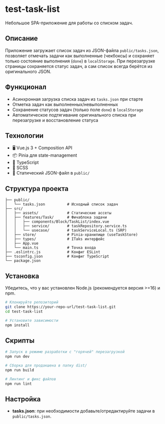# test-task-list

Небольшое SPA-приложение для работы со списком задач.

## Описание

Приложение загружает список задач из JSON-файла `public/tasks.json`, позволяет отмечать задачи как выполненные (чекбоксы) и сохраняет только состояние выполнения (`done`) в `localStorage`. При перезагрузке страницы сохраняется статус задач, а сам список всегда берётся из оригинального JSON.

## Функционал

- Асинхронная загрузка списка задач из `tasks.json` при старте
- Отметка задач как выполненных/невыполненных
- Сохранение статусов задач (только поле `done`) в `localStorage`
- Автоматическое подтягивание оригинального списка при перезагрузке и восстановление статуса

## Технологии

- 🖥️ Vue.js 3 + Composition API
- 📦 Pinia для state-management
- 📝 TypeScript
- 🎨 SCSS
- 📂 Статический JSON-файл в `public/`

## Структура проекта

```
├── public/
│   └── tasks.json          # Исходный список задач
├── src/
│   ├── assets/             # Статические ассеты
│   ├── features/Task/      # Фичаблока задачи
│   │   ├── components/Block/TaskList/index.vue
│   │   ├── service/        # taskRepository.service.ts
│   │   └── usecase/        # taskServiceLocal.ts (SRP)
│   ├── store/              # Pinia-хранилище (useTaskStore)
│   ├── types/              # ITaks интерфейс
│   ├── App.vue
│   └── main.ts             # Точка входа
├── .eslintrc.js            # Конфиг ESLint
├── tsconfig.json           # Конфиг TypeScript
└── package.json
```

## Установка

Убедитесь, что у вас установлен Node.js (рекомендуется версия >=16) и npm.

```bash
# Клонируйте репозиторий
git clone https://your-repo-url/test-task-list.git
cd test-task-list

# Установите зависимости
npm install
```

## Скрипты

```bash
# Запуск в режиме разработки с "горячей" перезагрузкой
npm run dev

# Сборка для продакшена в папку dist/
npm run build

# Линтинг и фикс файлов
npm run lint
```

## Настройка
- **tasks.json**: при необходимости добавьте/отредактируйте задачи в `public/tasks.json`.

